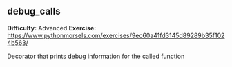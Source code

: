 ## debug_calls
**Difficulty:** Advanced
**Exercise:** https://www.pythonmorsels.com/exercises/9ec60a41fd3145d89289b35f1024b563/

Decorator that prints debug information for the called function
    
